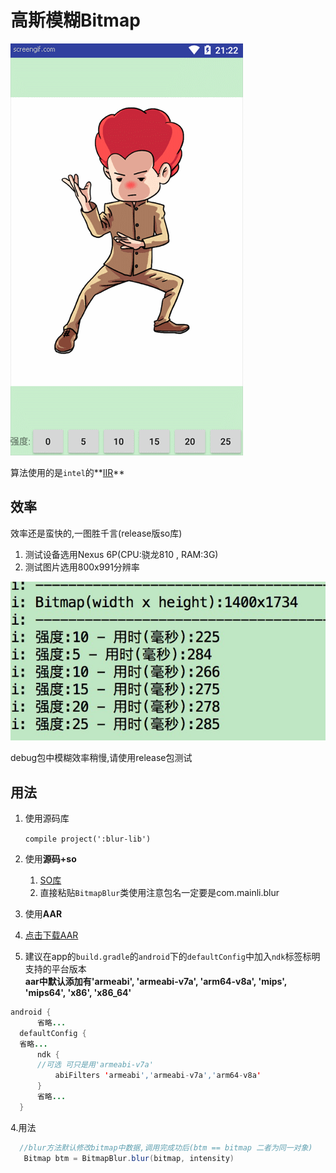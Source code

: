 # 高斯模糊Bitmap

![动画](/image/donghua.gif)

算法使用的是`intel`的**[IIR](https://software.intel.com/en-us/articles/iir-gaussian-blur-filter-implementation-using-intel-advanced-vector-extensions)**

## 效率
效率还是蛮快的,一图胜千言(release版so库)
1. 测试设备选用Nexus 6P(CPU:骁龙810 , RAM:3G)
2. 测试图片选用800x991分辨率

![log](/image/blur.jpg)

debug包中模糊效率稍慢,请使用release包测试

## 用法
1. 使用源码库 <br/>

    `compile project(':blur-lib')`

2. 使用**源码+so**
   1. [SO库](/outLibs/jni)
   2. 直接粘贴`BitmapBlur`类使用注意包名一定要是com.mainli.blur

3. 使用**AAR**
  1. [点击下载AAR](/outLibs/blur-release.aar)
  2. 建议在app的`build.gradle`的`android`下的`defaultConfig`中加入`ndk`标签标明支持的平台版本<br/>**aar中默认添加有'armeabi', 'armeabi-v7a', 'arm64-v8a', 'mips', 'mips64', 'x86', 'x86_64'**

  ```java
  android {
    	省略...
    defaultConfig {
  	省略...
        ndk {
  		//可选 可只是用'armeabi-v7a'
            abiFilters 'armeabi','armeabi-v7a','arm64-v8a'
        }
        省略...
    }
  ```
  4.用法
  ```java
  	//blur方法默认修改bitmap中数据,调用完成功后(btm == bitmap 二者为同一对象)
  	 Bitmap btm = BitmapBlur.blur(bitmap, intensity)
  ```